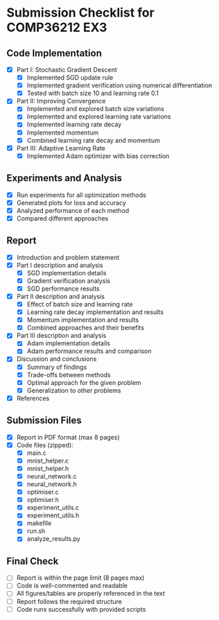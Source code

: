 # Submission Checklist for COMP36212 EX3

## Code Implementation
- [x] Part I: Stochastic Gradient Descent
  - [x] Implemented SGD update rule
  - [x] Implemented gradient verification using numerical differentiation
  - [x] Tested with batch size 10 and learning rate 0.1

- [x] Part II: Improving Convergence
  - [x] Implemented and explored batch size variations
  - [x] Implemented and explored learning rate variations
  - [x] Implemented learning rate decay
  - [x] Implemented momentum
  - [x] Combined learning rate decay and momentum

- [x] Part III: Adaptive Learning Rate
  - [x] Implemented Adam optimizer with bias correction

## Experiments and Analysis
- [x] Run experiments for all optimization methods
- [x] Generated plots for loss and accuracy
- [x] Analyzed performance of each method
- [x] Compared different approaches

## Report
- [x] Introduction and problem statement
- [x] Part I description and analysis
  - [x] SGD implementation details
  - [x] Gradient verification analysis
  - [x] SGD performance results
- [x] Part II description and analysis
  - [x] Effect of batch size and learning rate
  - [x] Learning rate decay implementation and results
  - [x] Momentum implementation and results
  - [x] Combined approaches and their benefits
- [x] Part III description and analysis
  - [x] Adam implementation details
  - [x] Adam performance results and comparison
- [x] Discussion and conclusions
  - [x] Summary of findings
  - [x] Trade-offs between methods
  - [x] Optimal approach for the given problem
  - [x] Generalization to other problems
- [x] References

## Submission Files
- [x] Report in PDF format (max 8 pages)
- [x] Code files (zipped):
  - [x] main.c
  - [x] mnist_helper.c
  - [x] mnist_helper.h
  - [x] neural_network.c
  - [x] neural_network.h
  - [x] optimiser.c
  - [x] optimiser.h
  - [x] experiment_utils.c
  - [x] experiment_utils.h
  - [x] makefile
  - [x] run.sh
  - [x] analyze_results.py

## Final Check
- [ ] Report is within the page limit (8 pages max)
- [ ] Code is well-commented and readable
- [ ] All figures/tables are properly referenced in the text
- [ ] Report follows the required structure
- [ ] Code runs successfully with provided scripts 